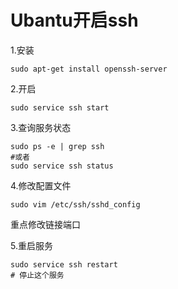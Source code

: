 # Ubantu开启ssh

1.安装

```shell
sudo apt-get install openssh-server
```

2.开启

```shell
sudo service ssh start
```

3.查询服务状态

```shell
sudo ps -e | grep ssh
#或者
sudo service ssh status
```

4.修改配置文件

```shell
sudo vim /etc/ssh/sshd_config
```

重点修改链接端口

5.重启服务

```shell
sudo service ssh restart
# 停止这个服务
```



